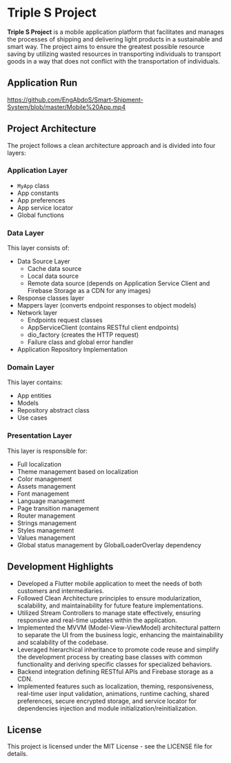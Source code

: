 <!DOCTYPE html>
<html lang="en">
<head>
  <meta charset="UTF-8">
  <meta name="viewport" content="width=device-width, initial-scale=1.0">
</head>
<body>

<h1>Triple S Project</h1>
<p>
  <strong>Triple S Project</strong> is a mobile application platform that facilitates and manages the processes of shipping and delivering light products in a sustainable and smart way. The project aims to ensure the greatest possible resource saving by utilizing wasted resources in transporting individuals to transport goods in a way that does not conflict with the transportation of individuals.
</p>
<h2>Application Run</h2>

https://github.com/EngAbdoS/Smart-Shipment-System/blob/master/Mobile%20App.mp4

<h2>Project Architecture</h2>
<p>The project follows a clean architecture approach and is divided into four layers:</p>

<h3>Application Layer</h3>
<ul>
  <li><code>MyApp</code> class</li>
  <li>App constants</li>
  <li>App preferences</li>
  <li>App service locator</li>
  <li>Global functions</li>
</ul>

<h3>Data Layer</h3>
<p>This layer consists of:</p>
<ul>
  <li>Data Source Layer
    <ul>
      <li>Cache data source</li>
      <li>Local data source</li>
      <li>Remote data source (depends on Application Service Client and Firebase Storage as a CDN for any images)</li>
    </ul>
  </li>
  <li>Response classes layer</li>
  <li>Mappers layer (converts endpoint responses to object models)</li>
  <li>Network layer
    <ul>
      <li>Endpoints request classes</li>
      <li>AppServiceClient (contains RESTful client endpoints)</li>
      <li>dio_factory (creates the HTTP request)</li>
      <li>Failure class and global error handler</li>
    </ul>
  </li>
  <li>Application Repository Implementation</li>
</ul>

<h3>Domain Layer</h3>
<p>This layer contains:</p>
<ul>
  <li>App entities</li>
  <li>Models</li>
  <li>Repository abstract class</li>
  <li>Use cases</li>
</ul>

<h3>Presentation Layer</h3>
<p>This layer is responsible for:</p>
<ul>
  <li>Full localization</li>
  <li>Theme management based on localization</li>
  <li>Color management</li>
  <li>Assets management</li>
  <li>Font management</li>
  <li>Language management</li>
  <li>Page transition management</li>
  <li>Router management</li>
  <li>Strings management</li>
  <li>Styles management</li>
  <li>Values management</li>
  <li>Global status management by GlobalLoaderOverlay dependency</li>
</ul>

<h2>Development Highlights</h2>
<ul>
  <li>Developed a Flutter mobile application to meet the needs of both customers and intermediaries.</li>
  <li>Followed Clean Architecture principles to ensure modularization, scalability, and maintainability for future feature implementations.</li>
  <li>Utilized Stream Controllers to manage state effectively, ensuring responsive and real-time updates within the application.</li>
  <li>Implemented the MVVM (Model-View-ViewModel) architectural pattern to separate the UI from the business logic, enhancing the maintainability and scalability of the codebase.</li>
  <li>Leveraged hierarchical inheritance to promote code reuse and simplify the development process by creating base classes with common functionality and deriving specific classes for specialized behaviors.</li>
  <li>Backend integration defining RESTful APIs and Firebase storage as a CDN.</li>
  <li>Implemented features such as localization, theming, responsiveness, real-time user input validation, animations, runtime caching, shared preferences, secure encrypted storage, and service locator for dependencies injection and module initialization/reinitialization.</li>
</ul>

<h2>License</h2>
<p>This project is licensed under the MIT License - see the LICENSE file for details.</p>

</body>
</html>
